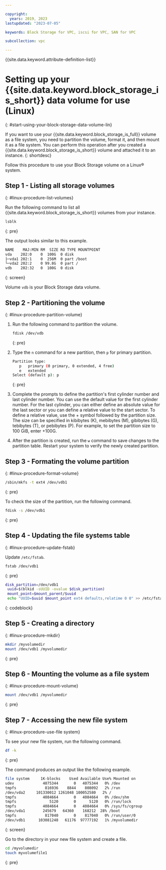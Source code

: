 ```yaml
---

copyright:
  years: 2019, 2023
lastupdated: "2023-07-05"

keywords: Block Storage for VPC, iscsi for VPC, SAN for VPC

subcollection: vpc

---
```


{{site.data.keyword.attribute-definition-list}}

# Setting up your {{site.data.keyword.block_storage_is_short}} data volume for use (Linux)
{: #start-using-your-block-storage-data-volume-lin}

If you want to use your {{site.data.keyword.block_storage_is_full}} volume as a file system, you need to partition the volume, format it, and then mount it as a file system. You can perform this operation after you created a {{site.data.keyword.block_storage_is_short}} volume and attached it to an instance.
{: shortdesc}

Follow this procedure to use your Block Storage volume on a Linux&reg; system.

## Step 1 - Listing all storage volumes
{: #linux-procedure-list-volumes}

Run the following command to list all {{site.data.keyword.block_storage_is_short}} volumes from your instance.

```sh
lsblk
```
{: pre}

The output looks similar to this example.

```sh
NAME    MAJ:MIN RM  SIZE RO TYPE MOUNTPOINT
vda    202:0    0  100G  0 disk
├─vda1 202:1    0  256M  0 part /boot
└─vda2 202:2    0 99.8G  0 part /
vdb    202:32   0  100G  0 disk
```
{: screen}

Volume `vdb` is your Block Storage data volume.

## Step 2 - Partitioning the volume
{: #linux-procedure-partition-volume}

1. Run the following command to partition the volume.

   ```sh
   fdisk /dev/vdb
   ```
   {: pre}

2. Type the `n` command for a new partition, then `p` for primary partition.

   ```sh
   Partition type:
      p   primary (0 primary, 0 extended, 4 free)
      e   extended
   Select (default p): p
   ```
   {: pre}

3. Complete the prompts to define the partition's first cylinder number and last cylinder number. You can use the default value for the first cylinder number. For the last cylinder, you can either define an absolute value for the last sector or you can define a relative value to the start sector. To define a relative value, use the + symbol followed by the partition size. The size can be specified in kibibytes (K), mebibytes (M), gibibytes (G), tebibytes (T), or pebibytes (P). For example, to set the partition size to 100 GiB, enter +100G.

4. After the partition is created, run the `w` command to save changes to the partition table. Restart your system to verify the newly created partition.

## Step 3 - Formating the volume partition
{: #linux-procedure-format-volume}

```sh
/sbin/mkfs -t ext4 /dev/vdb1
```
{: pre}

To check the size of the partition, run the following command.

```sh
fdisk -s /dev/vdb1
```
{: pre}

## Step 4 - Updating the file systems table
{: #linux-procedure-update-fstab}

Update `/etc/fstab`.

```sh
fstab /dev/vdb1
```
{: pre}

```sh
disk_partition=/dev/vdb1
 uuid=$(blkid -sUUID -ovalue $disk_partition)
 mount_point=$mount_parent/$uuid
 echo "UUID=$uuid $mount_point ext4 defaults,relatime 0 0" >> /etc/fstab
```
{: codeblock}

## Step 5 - Creating a directory
{: #linux-procedure-mkdir}

```sh
mkdir /myvolumedir
mount /dev/vdb1 /myvolumedir
```
{: pre}

## Step 6 - Mounting the volume as a file system
{: #linux-procedure-mount-volume}

```sh
mount /dev/vdb1 /myvolumedir
```
{: pre}

## Step 7 - Accessing the new file system
{: #linux-procedure-use-file system}

To see your new file system, run the following command.

```sh
df -k
```
{: pre}

The command produces an output like the following example.

```sh
file system     1K-blocks    Used Available Use% Mounted on
udev             4075344       0   4075344   0% /dev
tmpfs             816936    8844    808092   2% /run
/dev/vda2     101330012 1261048 100052580   2% /
tmpfs            4084664       0   4084664   0% /dev/shm
tmpfs               5120       0      5120   0% /run/lock
tmpfs            4084664       0   4084664   0% /sys/fs/cgroup
/dev/vda1        245679   64360    168212  28% /boot
tmpfs             817040       0    817040   0% /run/user/0
/dev/vdb1      103081248   61176  97777192   1% /myvolumedir
```
{: screen}

Go to the directory in your new file system and create a file.

```sh
cd /myvolumedir
touch myvolumefile1
```
{: pre}
